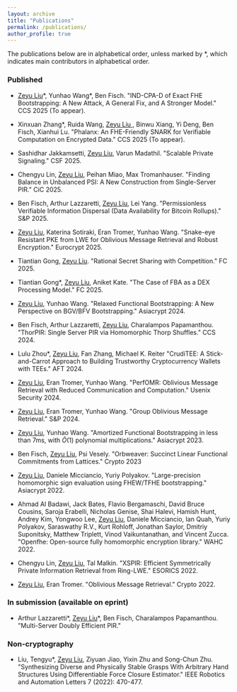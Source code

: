 ```yaml
---
layout: archive
title: "Publications"
permalink: /publications/
author_profile: true
---
```



The publications below are in alphabetical order, unless marked by *, which indicates main contributors in alphabetical order.

### Published

- <u>Zeyu Liu</u>\*, Yunhao Wang\*, Ben Fisch. "IND-CPA-D of Exact FHE Bootstrapping: A New Attack, A General Fix, and A Stronger Model." CCS 2025 (To appear).

- Xinxuan Zhang\*, Ruida Wang, <u> Zeyu Liu </u>, Binwu Xiang, Yi Deng, Ben Fisch, Xianhui Lu. "Phalanx: An FHE-Friendly SNARK for Verifiable Computation on Encrypted Data." CCS 2025 (To appear).

- Sashidhar Jakkamsetti, <u>Zeyu Liu</u>, Varun Madathil. "Scalable Private Signaling." CSF 2025.

- Chengyu Lin, <u>Zeyu Liu</u>, Peihan Miao, Max Tromanhauser. "Finding Balance in Unbalanced PSI: A New Construction from Single-Server PIR." CiC 2025.

- Ben Fisch, Arthur Lazzaretti, <u>Zeyu Liu</u>, Lei Yang. "Permissionless Verifiable Information Dispersal (Data Availability for Bitcoin Rollups)." S&P 2025.

- <u>Zeyu Liu</u>, Katerina Sotiraki, Eran Tromer, Yunhao Wang. "Snake-eye Resistant PKE from LWE for Oblivious Message Retrieval and Robust Encryption." Eurocrypt 2025.

- Tiantian Gong, <u>Zeyu Liu</u>. "Rational Secret Sharing with Competition." FC 2025.

- Tiantian Gong\*, <u>Zeyu Liu</u>, Aniket Kate. "The Case of FBA as a DEX Processing Model." FC 2025.

- <u>Zeyu Liu</u>, Yunhao Wang. "Relaxed Functional Bootstrapping: A New Perspective on BGV/BFV Bootstrapping." Asiacrypt 2024.

- Ben Fisch, Arthur Lazzaretti, <u>Zeyu Liu</u>, Charalampos Papamanthou. "ThorPIR: Single Server PIR via Homomorphic Thorp Shuffles." CCS 2024.

- Lulu Zhou\*, <u>Zeyu Liu</u>, Fan Zhang, Michael K. Reiter "CrudiTEE: A Stick-and-Carrot Approach to Building Trustworthy Cryptocurrency Wallets with TEEs." AFT 2024.

- <u>Zeyu Liu</u>, Eran Tromer, Yunhao Wang. "PerfOMR: Oblivious Message Retrieval with Reduced Communication and Computation." Usenix Security 2024.

- <u>Zeyu Liu</u>, Eran Tromer, Yunhao Wang. "Group Oblivious Message Retrieval." S&P 2024.

- <u>Zeyu Liu</u>, Yunhao Wang. "Amortized Functional Bootstrapping in less than 7ms, with  $\tilde{O}(1)$ polynomial multiplications." Asiacrypt 2023.

- Ben Fisch, <u>Zeyu Liu</u>, Psi Vesely. "Orbweaver: Succinct Linear Functional Commitments from Lattices." Crypto 2023

- <u>Zeyu Liu</u>, Daniele Micciancio, Yuriy Polyakov. "Large-precision homomorphic sign evaluation using FHEW/TFHE bootstrapping." Asiacrypt 2022.

- Ahmad Al Badawi, Jack Bates, Flavio Bergamaschi, David Bruce Cousins, Saroja Erabelli, Nicholas Genise, Shai Halevi, Hamish Hunt, Andrey Kim, Yongwoo Lee, <u>Zeyu Liu</u>, Daniele Micciancio, Ian Quah, Yuriy Polyakov, Saraswathy R.V., Kurt Rohloff, Jonathan Saylor, Dmitriy Suponitsky, Matthew Triplett, Vinod Vaikuntanathan, and Vincent Zucca. "Openfhe: Open-source fully homomorphic encryption library." WAHC 2022.

- Chengyu Lin, <u>Zeyu Liu</u>, Tal Malkin. "XSPIR: Efficient Symmetrically Private Information Retrieval from Ring-LWE." ESORICS 2022.

- <u>Zeyu Liu</u>, Eran Tromer. "Oblivious Message Retrieval." Crypto 2022. 

### In submission (available on eprint)

- Arthur Lazzaretti\*, <u>Zeyu Liu</u>\*, Ben Fisch, Charalampos Papamanthou. "Multi-Server Doubly Efficient PIR."


### Non-cryptography

- Liu, Tengyu\*, <u>Zeyu Liu</u>, Ziyuan Jiao, Yixin Zhu and Song-Chun Zhu. "Synthesizing Diverse and Physically Stable Grasps With Arbitrary Hand Structures Using Differentiable Force Closure Estimator." IEEE Robotics and Automation Letters 7 (2022): 470-477.